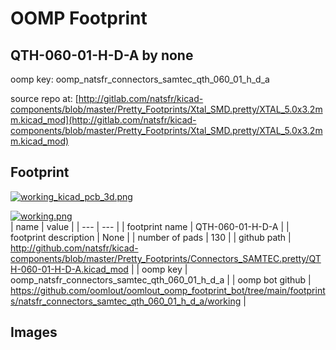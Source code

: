 # OOMP Footprint  
## QTH-060-01-H-D-A  by none  
  
oomp key: oomp_natsfr_connectors_samtec_qth_060_01_h_d_a  
  
source repo at: [http://gitlab.com/natsfr/kicad-components/blob/master/Pretty_Footprints/Xtal_SMD.pretty/XTAL_5.0x3.2mm.kicad_mod](http://gitlab.com/natsfr/kicad-components/blob/master/Pretty_Footprints/Xtal_SMD.pretty/XTAL_5.0x3.2mm.kicad_mod)  
## Footprint  
  
[![working_kicad_pcb_3d.png](working_kicad_pcb_3d_600.png)](working_kicad_pcb_3d.png)  
  
[![working.png](working_600.png)](working.png)  
| name | value | 
| --- | --- | 
| footprint name | QTH-060-01-H-D-A | 
| footprint description | None | 
| number of pads | 130 | 
| github path | http://github.com/natsfr/kicad-components/blob/master/Pretty_Footprints/Connectors_SAMTEC.pretty/QTH-060-01-H-D-A.kicad_mod | 
| oomp key | oomp_natsfr_connectors_samtec_qth_060_01_h_d_a | 
| oomp bot github | https://github.com/oomlout/oomlout_oomp_footprint_bot/tree/main/footprints/natsfr_connectors_samtec_qth_060_01_h_d_a/working | 
## Images  
